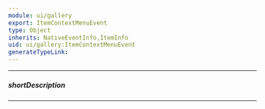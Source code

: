 ```yaml
---
module: ui/gallery
export: ItemContextMenuEvent
type: Object
inherits: NativeEventInfo,ItemInfo
uid: ui/gallery:ItemContextMenuEvent
generateTypeLink: 
---
```

---
##### shortDescription
<!-- Description goes here -->

---
<!-- Description goes here -->